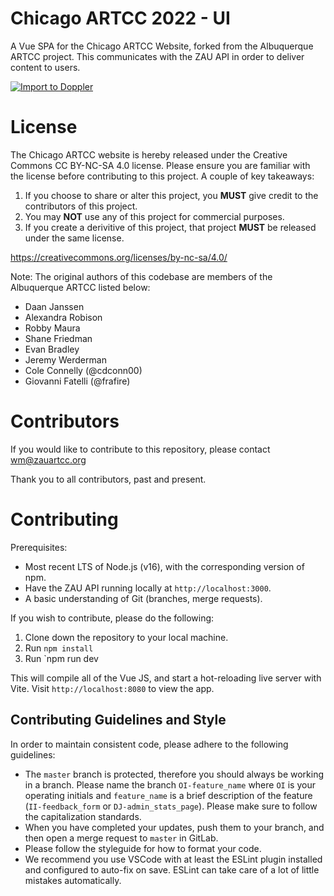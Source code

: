 # Chicago ARTCC 2022 - UI

A Vue SPA for the Chicago ARTCC Website, forked from the Albuquerque ARTCC project. This communicates with the ZAU API in order to deliver content to users.

[![Import to Doppler](https://raw.githubusercontent.com/DopplerUniversity/app-config-templates/main/doppler-button.svg)](https://dashboard.doppler.com/workplace/template/import?template=https%3A%2F%2Fgithub.com%2Fvzauartcc%2Fui%2Fblob%2Fmain%2Fdoppler-template.yaml)

# License

The Chicago ARTCC website is hereby released under the Creative Commons CC BY-NC-SA 4.0 license. Please ensure you are familiar with the license before contributing to this project. A couple of key takeaways:

1. If you choose to share or alter this project, you **MUST** give credit to the contributors of this project.
2. You may **NOT** use any of this project for commercial purposes.
3. If you create a derivitive of this project, that project **MUST** be released under the same license.

https://creativecommons.org/licenses/by-nc-sa/4.0/

Note: The original authors of this codebase are members of the Albuquerque ARTCC listed below:

- Daan Janssen
- Alexandra Robison
- Robby Maura
- Shane Friedman
- Evan Bradley
- Jeremy Werderman
- Cole Connelly (@cdconn00)
- Giovanni Fatelli (@frafire)

# Contributors

If you would like to contribute to this repository, please contact wm@zauartcc.org

Thank you to all contributors, past and present.

# Contributing

Prerequisites:

- Most recent LTS of Node.js (v16), with the corresponding version of npm.
- Have the ZAU API running locally at `http://localhost:3000`.
- A basic understanding of Git (branches, merge requests).

If you wish to contribute, please do the following:

1. Clone down the repository to your local machine.
2. Run `npm install`
3. Run `npm run dev

This will compile all of the Vue JS, and start a hot-reloading live server with Vite. Visit `http://localhost:8080` to view the app.

## Contributing Guidelines and Style

In order to maintain consistent code, please adhere to the following guidelines:

- The `master` branch is protected, therefore you should always be working in a branch. Please name the branch `OI-feature_name` where `OI` is your operating initials and `feature_name` is a brief description of the feature (`II-feedback_form` or `DJ-admin_stats_page`). Please make sure to follow the capitalization standards.
- When you have completed your updates, push them to your branch, and then open a merge request to `master` in GitLab.
- Please follow the styleguide for how to format your code.
- We recommend you use VSCode with at least the ESLint plugin installed and configured to auto-fix on save. ESLint can take care of a lot of little mistakes automatically.
